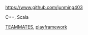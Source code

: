 
<!-- Give link to your github home page -->
<span id="github">https://www.github.com/junming403</span>

<!-- Give up to 3 expertise areas that you claim credit for -->
<span id="areas"> C++, Scala</span>

<!-- Give your internal and external projects related to the module -->
<span id="projects">[TEAMMATES](https://github.com/TEAMMATES/teammates), [playframework](https://github.com/playframework/playframework)</span>